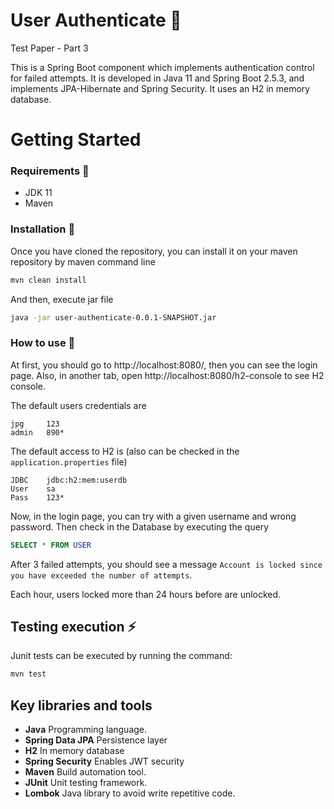 # User Authenticate :cop:

Test Paper - Part 3

This is a Spring Boot component which implements authentication control for failed attempts. It is developed in Java 
11 and Spring Boot 2.5.3, and implements JPA-Hibernate and Spring Security. It uses an H2 in memory database.

# Getting Started
### Requirements :memo:
* JDK 11
* Maven

### Installation :wrench:

Once you have cloned the repository, you can install it on your maven repository by maven command line

```bash
mvn clean install
```

And then, execute jar file
```bash
java -jar user-authenticate-0.0.1-SNAPSHOT.jar
```

### How to use :calling:
At first, you should go to http://localhost:8080/, then you can see the login page. Also, in another tab, open 
http://localhost:8080/h2-console to see H2 console.

The default users credentials are
```
jpg     123
admin   890*
```
The default access to H2 is (also can be checked in the `application.properties` file)
```
JDBC    jdbc:h2:mem:userdb
User    sa
Pass    123*
```
Now, in the login page, you can try with a given username and wrong password. Then check in the Database by 
executing the query
``` sql
SELECT * FROM USER
```
After 3 failed attempts, you should see a message `Account is locked since you have exceeded the number of attempts`.

Each hour, users locked more than 24 hours before are unlocked.
## Testing execution :zap:
Junit tests can be executed by running the command:
``` bash
mvn test
```
## Key libraries and tools

-   **Java** Programming language.
-   **Spring Data JPA** Persistence layer
-   **H2** In memory database
-   **Spring Security** Enables JWT security
-   **Maven** Build automation tool.
-   **JUnit** Unit testing framework.
-   **Lombok** Java library to avoid write repetitive code.